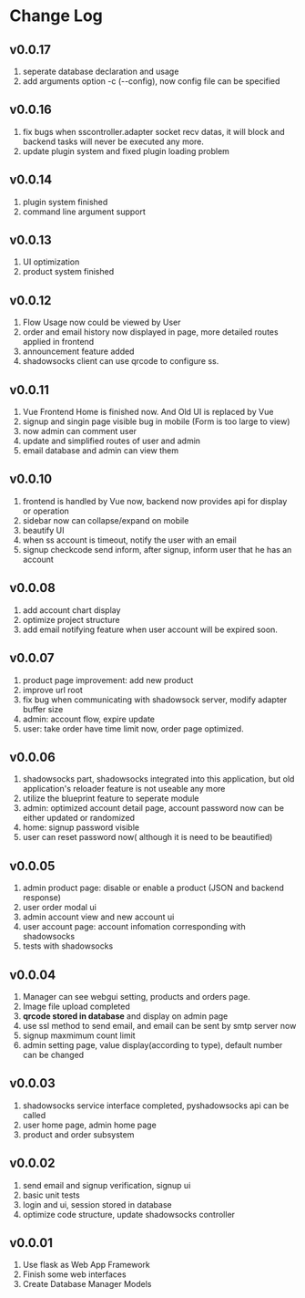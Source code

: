# Change Log

## v0.0.17

1. seperate database declaration and usage
2. add arguments option -c (--config), now config file can be specified

## v0.0.16

1. fix bugs when sscontroller.adapter socket recv datas, it will block and backend tasks will never be executed any more.
2. update plugin system and fixed plugin loading problem

## v0.0.14

1. plugin system finished
2. command line argument support

## v0.0.13

1. UI optimization
2. product system finished 

## v0.0.12

1. Flow Usage now could be viewed by User
2. order and email history now displayed in page, more detailed routes applied in frontend
3. announcement feature added
4. shadowsocks client can use qrcode to configure ss.

## v0.0.11

1. Vue Frontend Home is finished now. And Old UI is replaced by Vue
2. signup and singin page visible bug in mobile (Form is too large to view)
3. now admin can comment user
4. update and simplified routes of user and admin
5. email database and admin can view them

## v0.0.10

1. frontend is handled by Vue now, backend now provides api for display or operation
2. sidebar now can collapse/expand on mobile 
3. beautify UI
4. when ss account is timeout, notify the user with an email
5. signup checkcode send inform, after signup, inform user that he has an account 

## v0.0.08

1. add account chart display
2. optimize project structure
3. add email notifying feature when user account will be expired soon.

## v0.0.07

1. product page improvement: add new product 
2. improve url root
3. fix bug when communicating with shadowsock server, modify adapter buffer size
4. admin: account flow, expire update
5. user: take order have time limit now, order page optimized.


## v0.0.06

1. shadowsocks part, shadowsocks integrated into this application, but old application's reloader feature is not useable any more
2. utilize the blueprint feature to seperate module
3. admin: optimized account detail page, account password now can be either updated or randomized
4. home: signup password visible
5. user can reset password now( although it is need to be beautified)


## v0.0.05

1. admin product page: disable or enable a product (JSON and backend response)
2. user order modal ui
3. admin account view and new account ui
4. user account page: account infomation corresponding with shadowsocks
5. tests with shadowsocks


## v0.0.04

1. Manager can see webgui setting, products and orders page.
2. Image file upload completed
3. **qrcode stored in database** and display on admin page
4. use ssl method to send email, and email can be sent by smtp server now
5. signup maxmimum count limit
6. admin setting page, value display(according to type), default number can be changed

## v0.0.03

1. shadowsocks service interface completed, pyshadowsocks api can be called
2. user home page, admin home page
3. product and order subsystem 

## v0.0.02

1. send email and signup verification, signup ui
2. basic unit tests
3. login and ui, session stored in database
4. optimize code structure, update shadowsocks controller

## v0.0.01

1. Use flask as Web App Framework
2. Finish some web interfaces
3. Create Database Manager Models
